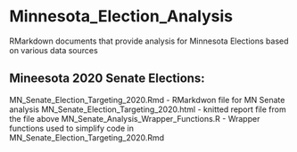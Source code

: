 # Minnesota_Election_Analysis
RMarkdown documents that provide analysis for Minnesota Elections based on various data sources

## Mineesota 2020 Senate Elections:
MN_Senate_Election_Targeting_2020.Rmd - RMarkdwon file for MN Senate analysis
MN_Senate_Election_Targeting_2020.html - knitted report file from the file above
MN_Senate_Analysis_Wrapper_Functions.R - Wrapper functions used to simplify code in MN_Senate_Election_Targeting_2020.Rmd
